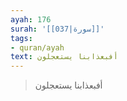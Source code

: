 ```yaml
---
ayah: 176
surah: '[[037|سورة]]'
tags:
- quran/ayah
text: أفبعذابنا يستعجلون
---
```

> أفبعذابنا يستعجلون
